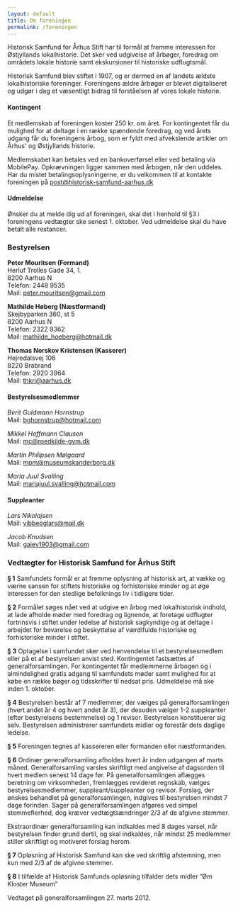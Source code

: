 ```yaml
---
layout: default
title: Om foreningen
permalink: /foreningen
---
```


Historisk Samfund for Århus Stift har til formål at fremme interessen for Østjyllands lokalhistorie. Det sker ved udgivelse af årbøger, foredrag om områdets lokale historie samt ekskursioner til historiske udflugtsmål.

Historisk Samfund blev stiftet i 1907, og er dermed en af landets ældste lokalhistoriske foreninger. Foreningens ældre årbøger er blevet digitaliseret og udgør i dag et væsentligt bidrag til forståelsen af vores lokale historie. 

#### Kontingent
Et medlemskab af foreningen koster 250 kr. om året. For kontingentet får du mulighed for at deltage i en række spændende foredrag, og ved årets udgang får du foreningens årbog, som er fyldt med afvekslende artikler om Århus' og Østjyllands historie. 

Medlemskabet kan betales ved en bankoverførsel eller ved betaling via MobilePay. Opkrævningen ligger sammen med årbogen, når den uddeles. Har du mistet betalingsoplysningerne, er du velkommen til at kontakte foreningen på post@historisk-samfund-aarhus.dk 

#### Udmeldelse
Ønsker du at melde dig ud af foreningen, skal det i henhold til §3 i foreningens vedtægter ske senest 1. oktober. Ved udmeldelse skal du have betalt alle restancer. 



### Bestyrelsen
**Peter Mouritsen (Formand)**<br>
Herluf Trolles Gade 34, 1.<br>
8200 Aarhus N<br>
Telefon: 2448 9535<br>
Mail: peter.mouritsen@gmail.com

**Mathilde Høberg (Næstformand)**<br>
Skejbyparken 360, st 5<br>
8200 Aarhus N<br>
Telefon: 2322 9362<br>
Mail: mathilde_hoeberg@hotmail.dk

**Thomas Norskov Kristensen (Kasserer)**<br>
Hejredalsvej 106<br>
8220 Brabrand<br>
Telefon: 2920 3964<br>
Mail: thkri@aarhus.dk

#### Bestyrelsesmedlemmer
*Berit Guldmann Hornstrup*<br>
Mail: bghornstrup@hotmail.com

*Mikkel Hoffmann Clausen*<br>
Mail: mc@roedkilde-gym.dk

*Martin Philipsen Mølgaard*<br>
Mail: mpm@museumskanderborg.dk

*Maria Juul Svalling*<br>
Mail: mariajuul.svalling@hotmail.com

#### Suppleanter
*Lars Nikolajsen*<br>
Mail: vibbeoglars@mail.dk 
 
*Jacob Knudsen*<br>
Mail: gajev1903@gmail.com


### Vedtægter for Historisk Samfund for Århus Stift
**§ 1**
Samfundets formål er at fremme oplysning af historisk art, at vække og værne sansen for stiftets historiske og forhistoriske minder og at øge interessen for den stedlige befolknings liv i tidligere tider.

**§ 2**
Formålet søges nået ved at udgive en årbog med lokalhistorisk indhold, at lade afholde møder med foredrag og lignende, at foretage udflugter fortrinsvis i stiftet under ledelse af historisk sagkyndige og at deltage i arbejdet for bevarelse og beskyttelse af værdifulde historiske og forhistoriske minder i stiftet.

**§ 3**
Optagelse i samfundet sker ved henvendelse til et bestyrelsesmedlem eller på et af bestyrelsen anvist sted. Kontingentet fastsættes af generalforsamlingen. For kontingentet får medlemmerne årbogen og i almindelighed gratis adgang til samfundets møder samt mulighed for at købe en række bøger og tidsskrifter til nedsat pris. Udmeldelse må ske inden 1. oktober.

**§ 4**
Bestyrelsen består af 7 medlemmer, der vælges på generalforsamlingen (hvert andet år 4 og hvert andet år 3), der desuden vælger 1-2 suppleanter (efter bestyrelsens bestemmelse) og 1 revisor. Bestyrelsen konstituerer sig selv. Bestyrelsen administrerer samfundets midler og forestår dets daglige ledelse.

**§ 5**
Foreningen tegnes af kassereren eller formanden eller næstformanden.

**§ 6**
Ordinær generalforsamling afholdes hvert år inden udgangen af marts måned. Generalforsamling varsles skriftligt med angivelse af dagsorden til hvert medlem senest 14 dage før. På generalforsamlingen aflægges beretning om virksomheden, fremlægges revideret regnskab, vælges bestyrelsesmedlemmer, suppleant/suppleanter og revisor. Forslag, der ønskes behandlet på generalforsamlingen, indgives til bestyrelsen mindst 7 dage forinden. Sager på generalforsamlingen afgøres ved simpel stemmeflerhed, dog kræver vedtægtsændringer 2/3 af de afgivne stemmer.

Ekstraordinær generalforsamling kan indkaldes med 8 dages varsel, når bestyrelsen finder grund dertil, og skal indkaldes, når mindst 25 medlemmer stiller skriftligt og motiveret forslag herom.

**§ 7**
Opløsning af Historisk Samfund kan ske ved skriftlig afstemning, men kun med 2/3 af de afgivne stemmer.

**§ 8**
I tilfælde af Historisk Samfunds opløsning tilfalder dets midler ”Øm Kloster Museum”

Vedtaget på generalforsamlingen 27. marts 2012.
